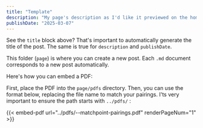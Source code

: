 ```yaml
---
title: "Template"
description: "My page's description as I'd like it previewed on the home page"
publishDate: "2025-03-07"
---
```


See the `title` block above? That's important to automatically generate the title of the post. The same is true for `description` and `publishDate`.

This folder (`page`) is where you can create a new post. Each `.md` document corresponds to a new post automatically.

Here's how you can embed a PDF:

First, place the PDF into the `page/pdfs` directory.
Then, you can use the format below, replacing the file name to match your pairings.
I'ts very important to ensure the path starts with `../pdfs/` :

{{< embed-pdf url="../pdfs/<YOUR MONTH HERE>-<YOUR YEAR HERE>-matchpoint-pairings.pdf" renderPageNum="1" >}}
